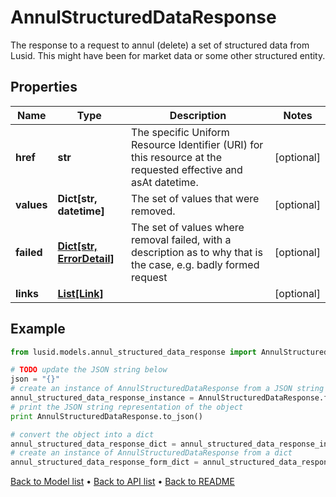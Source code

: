 # AnnulStructuredDataResponse

The response to a request to annul (delete) a set of structured data from Lusid. This might have been for market data or some other structured entity.

## Properties
Name | Type | Description | Notes
------------ | ------------- | ------------- | -------------
**href** | **str** | The specific Uniform Resource Identifier (URI) for this resource at the requested effective and asAt datetime. | [optional] 
**values** | **Dict[str, datetime]** | The set of values that were removed. | [optional] 
**failed** | [**Dict[str, ErrorDetail]**](ErrorDetail.md) | The set of values where removal failed, with a description as to why that is the case, e.g. badly formed request | [optional] 
**links** | [**List[Link]**](Link.md) |  | [optional] 

## Example

```python
from lusid.models.annul_structured_data_response import AnnulStructuredDataResponse

# TODO update the JSON string below
json = "{}"
# create an instance of AnnulStructuredDataResponse from a JSON string
annul_structured_data_response_instance = AnnulStructuredDataResponse.from_json(json)
# print the JSON string representation of the object
print AnnulStructuredDataResponse.to_json()

# convert the object into a dict
annul_structured_data_response_dict = annul_structured_data_response_instance.to_dict()
# create an instance of AnnulStructuredDataResponse from a dict
annul_structured_data_response_form_dict = annul_structured_data_response.from_dict(annul_structured_data_response_dict)
```
[Back to Model list](../README.md#documentation-for-models) &#8226; [Back to API list](../README.md#documentation-for-api-endpoints) &#8226; [Back to README](../README.md)


